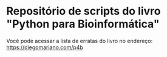 # Repositório de scripts do livro "Python para Bioinformática"
 
Você pode acessar a lista de erratas do livro no endereço: https://diegomariano.com/p4b